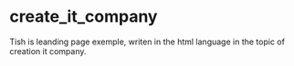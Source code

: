 # create_it_company
Tish is leanding page exemple, writen in the html language in the topic of creation it company.
